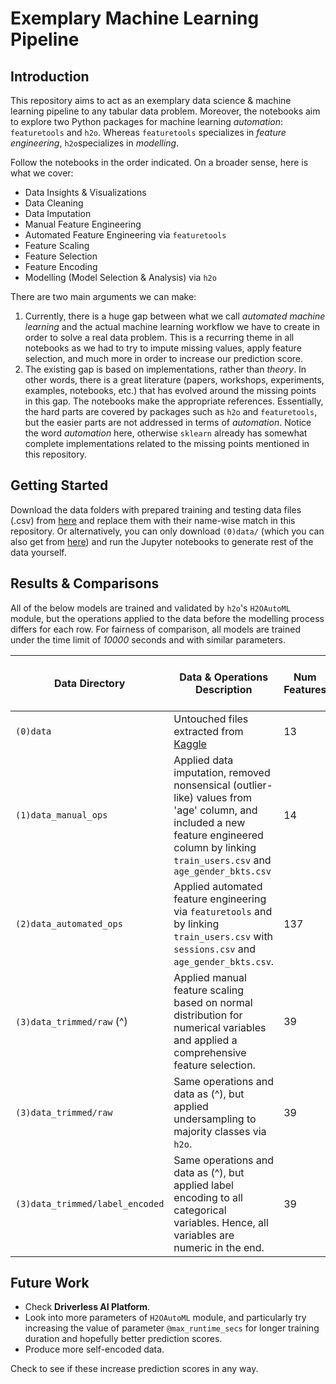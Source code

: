 # Exemplary Machine Learning Pipeline

## Introduction
This repository aims to act as an exemplary data science & machine learning pipeline to any tabular data problem. Moreover, the notebooks aim to explore two Python packages for machine learning *automation*: `featuretools` and `h2o`. Whereas `featuretools` specializes in *feature engineering*, `h2o`specializes in *modelling*. 

Follow the notebooks in the order indicated. On a broader sense, here is what we cover:
* Data Insights & Visualizations
* Data Cleaning
* Data Imputation
* Manual Feature Engineering
* Automated Feature Engineering via `featuretools`
* Feature Scaling
* Feature Selection
* Feature Encoding
* Modelling (Model Selection & Analysis) via `h2o`

There are two main arguments we can make:
1. Currently, there is a huge gap between what we call *automated machine learning* and the actual machine learning workflow we have to create in order to solve a real data problem. This is a recurring theme in all notebooks as we had to try to impute missing values, apply feature selection, and much more in order to increase our prediction score.
2. The existing gap is based on implementations, rather than *theory*. In other words, there is a great literature (papers, workshops, experiments, examples, notebooks, etc.) that has evolved around the missing points in this gap. The notebooks make the appropriate references. Essentially, the hard parts are covered by packages such as `h2o` and `featuretools`, but the easier parts are not addressed in terms of *automation*. Notice the word *automation* here, otherwise `sklearn` already has somewhat complete implementations related to the missing points mentioned in this repository. 

## Getting Started
Download the data folders with prepared training and testing data files (.csv) from [here](https://drive.google.com/drive/folders/1K00YL2QalepHWdEARZkCt7cL_JxVlaNq?usp=sharing) and replace them with their name-wise match in this repository. Or alternatively, you can only download `(0)data/` (which you can also get from [here](https://www.kaggle.com/c/airbnb-recruiting-new-user-bookings)) and run the Jupyter notebooks to generate rest of the data yourself.

## Results & Comparisons
All of the below models are trained and validated by `h2o`'s `H2OAutoML` module, but the operations applied to the data before the modelling process differs for each row. For fairness of comparison, all models are trained under the time limit of *10000* seconds and with similar parameters.

| Data Directory | Data & Operations Description | Num Features | Best Model | Maximum Prediction Accuracy (%) |
| -------------- | ----------------------------- | ------------ | ---------- | --------------------------- | 
| `(0)data` | Untouched files extracted from [Kaggle](https://www.kaggle.com/c/airbnb-recruiting-new-user-bookings) | 13 | Stacked Ensemble | 56.19 |
| `(1)data_manual_ops` | Applied data imputation, removed nonsensical (outlier-like) values from 'age' column, and included a new feature engineered column by linking `train_users.csv` and `age_gender_bkts.csv` | 14 | Stacked Ensemble | 62.54 |
| `(2)data_automated_ops` | Applied automated feature engineering via `featuretools` and by linking `train_users.csv` with `sessions.csv` and `age_gender_bkts.csv`. | 137 | XGBoost | 68.85 |
| `(3)data_trimmed/raw` (^)| Applied manual feature scaling based on normal distribution for numerical variables and applied a comprehensive feature selection.  | 39 | XGBoost | 71.58 |
| `(3)data_trimmed/raw` | Same operations and data as (^), but applied undersampling to majority classes via `h2o`. | 39 | XGBoost | 71.44 |
| `(3)data_trimmed/label_encoded` | Same operations and data as (^), but applied label encoding to all categorical variables. Hence, all variables are numeric in the end. | 39 | Stacked Ensemble | **72.10** |

## Future Work
* Check **Driverless AI Platform**.
* Look into more parameters of `H2OAutoML` module, and particularly try increasing the value of parameter `@max_runtime_secs` for longer training duration and hopefully better prediction scores.
* Produce more self-encoded data.

Check to see if these increase prediction scores in any way.
